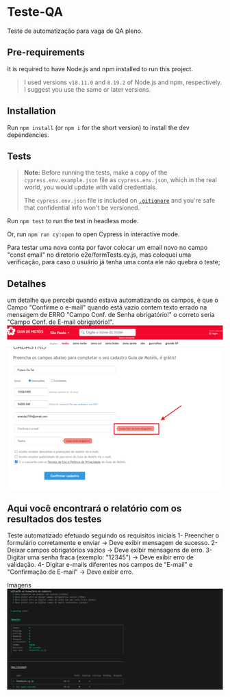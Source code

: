 # Teste-QA

Teste de automatização para vaga de QA pleno.

## Pre-requirements

It is required to have Node.js and npm installed to run this project.

> I used versions `v18.11.0` and `8.19.2` of Node.js and npm, respectively. I suggest you use the same or later versions.

## Installation

Run `npm install` (or `npm i` for the short version) to install the dev dependencies.

## Tests

> **Note:** Before running the tests, make a copy of the `cypress.env.example.json` file as `cypress.env.json`, which in the real world, you would update with valid credentials.
>
> The `cypress.env.json` file is included on [`.gitignore`](./.gitignore) and you're safe that confidential info won't be versioned.

Run `npm test` to run the test in headless mode.

Or, run `npm run cy:open` to open Cypress in interactive mode.


Para testar uma nova conta por favor colocar um email novo no campo "const email" no diretorio e2e/formTests.cy.js, mas coloquei uma verificação, para caso o usuário já tenha uma conta ele não quebra o teste;

## Detalhes 
um detalhe que percebi quando estava automatizando os campos, é que o Campo "Confirme o e-mail" quando está vazio contem texto errado na mensagem de ERRO "Campo Conf. de Senha obrigatório!" o correto seria "Campo Conf. de E-mail obrigatório!".
![EX: erro no texto de mensagem de Confirma e-mail](./docs/erro-msg-email.png)


## Aqui você encontrará o relatório com os resultados dos testes
Teste automatizado efetuado seguindo os requisitos iniciais
1- Preencher o formulário corretamente e enviar → Deve exibir mensagem de sucesso.
2- Deixar campos obrigatórios vazios → Deve exibir mensagens de erro.
3- Digitar uma senha fraca (exemplo: "12345") → Deve exibir erro de validação.
4- Digitar e-mails diferentes nos campos de "E-mail" e "Confirmação de E-mail" → Deve exibir erro.

Imagens 
![EX: cypress files structure](./docs/validacao-teste-ui.png)